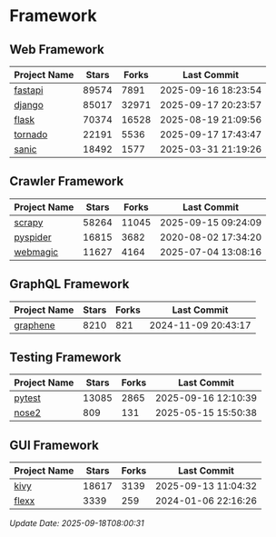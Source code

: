 # Framework

## Web Framework
| Project Name | Stars | Forks | Last Commit |
| ------------ | ----- | ----- | ----------- |
| [fastapi](https://github.com/fastapi/fastapi) | 89574 | 7891 | 2025-09-16 18:23:54 |
| [django](https://github.com/django/django) | 85017 | 32971 | 2025-09-17 20:23:57 |
| [flask](https://github.com/pallets/flask) | 70374 | 16528 | 2025-08-19 21:09:56 |
| [tornado](https://github.com/tornadoweb/tornado) | 22191 | 5536 | 2025-09-17 17:43:47 |
| [sanic](https://github.com/sanic-org/sanic) | 18492 | 1577 | 2025-03-31 21:19:26 |

## Crawler Framework
| Project Name | Stars | Forks | Last Commit |
| ------------ | ----- | ----- | ----------- |
| [scrapy](https://github.com/scrapy/scrapy) | 58264 | 11045 | 2025-09-15 09:24:09 |
| [pyspider](https://github.com/binux/pyspider) | 16815 | 3682 | 2020-08-02 17:34:20 |
| [webmagic](https://github.com/code4craft/webmagic) | 11627 | 4164 | 2025-07-04 13:08:16 |

## GraphQL Framework
| Project Name | Stars | Forks | Last Commit |
| ------------ | ----- | ----- | ----------- |
| [graphene](https://github.com/graphql-python/graphene) | 8210 | 821 | 2024-11-09 20:43:17 |

## Testing Framework
| Project Name | Stars | Forks | Last Commit |
| ------------ | ----- | ----- | ----------- |
| [pytest](https://github.com/pytest-dev/pytest) | 13085 | 2865 | 2025-09-16 12:10:39 |
| [nose2](https://github.com/nose-devs/nose2) | 809 | 131 | 2025-05-15 15:50:38 |

## GUI Framework
| Project Name | Stars | Forks | Last Commit |
| ------------ | ----- | ----- | ----------- |
| [kivy](https://github.com/kivy/kivy) | 18617 | 3139 | 2025-09-13 11:04:32 |
| [flexx](https://github.com/flexxui/flexx) | 3339 | 259 | 2024-01-06 22:16:26 |

*Update Date: 2025-09-18T08:00:31*